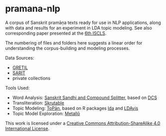 # pramana-nlp

A corpus of Sanskrit pramāṇa texts ready for use in NLP applications, along with data and results for an experiment in LDA topic modeling. See also corresponding paper presented at the [6th ISCLS](https://iscls.github.io).

The numbering of files and folders here suggests a linear order for understanding the corpus-building and modeling processes.

Data Sources:
* [GRETIL](http://gretil.sub.uni-goettingen.de/gretil.html)
* [SARIT](http://sarit.indology.info/)
* private collections

Tools Used:
* Word Analysis: [Sanskrit Sandhi and Compound Splitter](https://github.com/OliverHellwig/sanskrit/tree/master/papers/2018emnlp), based on [DCS](http://www.sanskrit-linguistics.org/dcs/index.php)
* Transliteration: [Skrutable](https://github.com/tylergneill/Skrutable)
* Topic Modeling: [ToPān](https://github.com/ThomasK81/ToPan), based on R packages [lda](https://cran.r-project.org/web/packages/lda/index.html) and [LDAvis](https://github.com/cpsievert/LDAvis)
* Topic Model Exploration: [Metallō](https://github.com/ThomasK81/Metallo)

This work is licensed under a [Creative Commons Attribution-ShareAlike 4.0 International License](https://creativecommons.org/licenses/by-sa/4.0/).